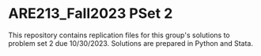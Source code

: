 # ARE213_Fall2023 PSet 2
 
This repository contains replication files for this group's solutions to problem set 2 due 10/30/2023. Solutions are prepared in Python and Stata.

